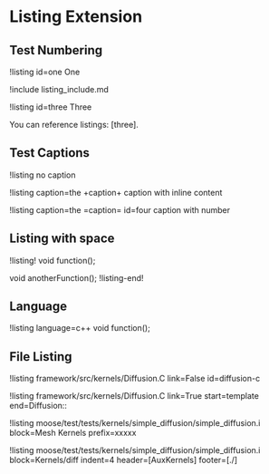 # Listing Extension

## Test Numbering

!listing id=one
One

!include listing_include.md

!listing id=three
Three

You can reference listings: [three].

## Test Captions

!listing
no caption

!listing caption=the +caption+
caption with inline content

!listing caption=the =caption= id=four
caption with number

## Listing with space

!listing!
void function();

void anotherFunction();
!listing-end!

## Language

!listing language=c++
void function();


## File Listing

!listing framework/src/kernels/Diffusion.C link=False id=diffusion-c

!listing framework/src/kernels/Diffusion.C link=True start=template end=Diffusion::

!listing moose/test/tests/kernels/simple_diffusion/simple_diffusion.i block=Mesh Kernels prefix=xxxxx

!listing moose/test/tests/kernels/simple_diffusion/simple_diffusion.i block=Kernels/diff indent=4 header=[AuxKernels] footer=[./]
